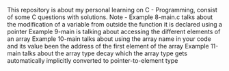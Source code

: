 This repository is about my personal learning on C - Programming, consist of some C questions with solutions.
Note - Example 8-main.c talks about the modification of a variable from outside the function it is declared using a pointer
Example 9-main is talking about accessing the different elements of an array
Example 10-main talks about using the array name in your code and its value been the address of the first element of the array
Example 11-main talks about the array type decay which the array type gets automatically implicitly converted to pointer-to-element type
